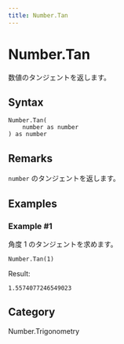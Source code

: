 ```yaml
---
title: Number.Tan
---
```


# Number.Tan


数値のタンジェントを返します。


## Syntax

```powerquery
Number.Tan(
    number as number
) as number
```


## Remarks

<code>number</code> のタンジェントを返します。


## Examples

### Example #1 
角度 1 のタンジェントを求めます。
```powerquery
Number.Tan(1)
```

Result: 
```powerquery
1.5574077246549023
```




## Category
Number.Trigonometry

